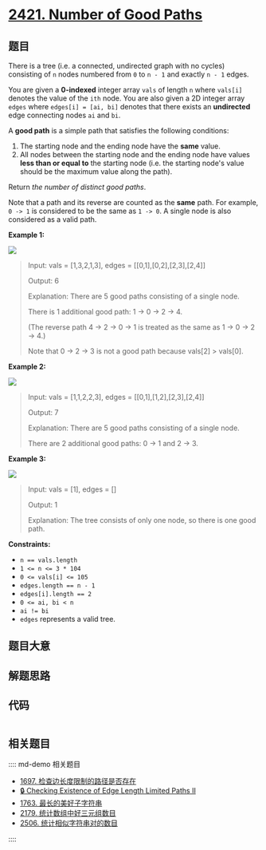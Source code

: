 # [2421. Number of Good Paths](https://leetcode.com/problems/number-of-good-paths)

## 题目

There is a tree (i.e. a connected, undirected graph with no cycles) consisting
of `n` nodes numbered from `0` to `n - 1` and exactly `n - 1` edges.

You are given a **0-indexed** integer array `vals` of length `n` where
`vals[i]` denotes the value of the `ith` node. You are also given a 2D integer
array `edges` where `edges[i] = [ai, bi]` denotes that there exists an
**undirected** edge connecting nodes `ai` and `bi`.

A **good path** is a simple path that satisfies the following conditions:

  1. The starting node and the ending node have the **same** value.
  2. All nodes between the starting node and the ending node have values **less than or equal to** the starting node (i.e. the starting node's value should be the maximum value along the path).

Return _the number of distinct good paths_.

Note that a path and its reverse are counted as the **same** path. For
example, `0 -> 1` is considered to be the same as `1 -> 0`. A single node is
also considered as a valid path.



**Example 1:**

![](https://assets.leetcode.com/uploads/2022/08/04/f9caaac15b383af9115c5586779dec5.png)

> Input: vals = [1,3,2,1,3], edges = [[0,1],[0,2],[2,3],[2,4]]
> 
> Output: 6
> 
> Explanation: There are 5 good paths consisting of a single node.
> 
> There is 1 additional good path: 1 -> 0 -> 2 -> 4.
> 
> (The reverse path 4 -> 2 -> 0 -> 1 is treated as the same as 1 -> 0 -> 2 -> 4.)
> 
> Note that 0 -> 2 -> 3 is not a good path because vals[2] > vals[0].

**Example 2:**

![](https://assets.leetcode.com/uploads/2022/08/04/149d3065ec165a71a1b9aec890776ff.png)

> Input: vals = [1,1,2,2,3], edges = [[0,1],[1,2],[2,3],[2,4]]
> 
> Output: 7
> 
> Explanation: There are 5 good paths consisting of a single node.
> 
> There are 2 additional good paths: 0 -> 1 and 2 -> 3.

**Example 3:**

![](https://assets.leetcode.com/uploads/2022/08/04/31705e22af3d9c0a557459bc7d1b62d.png)

> Input: vals = [1], edges = []
> 
> Output: 1
> 
> Explanation: The tree consists of only one node, so there is one good path.

**Constraints:**

  * `n == vals.length`
  * `1 <= n <= 3 * 104`
  * `0 <= vals[i] <= 105`
  * `edges.length == n - 1`
  * `edges[i].length == 2`
  * `0 <= ai, bi < n`
  * `ai != bi`
  * `edges` represents a valid tree.


## 题目大意

## 解题思路

## 代码

```javascript

```

## 相关题目

:::: md-demo 相关题目
- [1697. 检查边长度限制的路径是否存在](https://leetcode.com/problems/checking-existence-of-edge-length-limited-paths)
- [🔒 Checking Existence of Edge Length Limited Paths II](https://leetcode.com/problems/checking-existence-of-edge-length-limited-paths-ii)
- [1763. 最长的美好子字符串](https://leetcode.com/problems/longest-nice-substring)
- [2179. 统计数组中好三元组数目](https://leetcode.com/problems/count-good-triplets-in-an-array)
- [2506. 统计相似字符串对的数目](https://leetcode.com/problems/count-pairs-of-similar-strings)

::::
